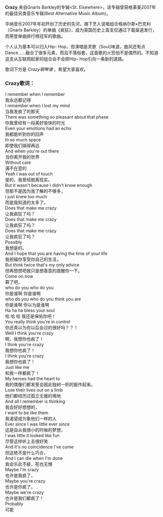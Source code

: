 

**Crazy** 来自Gnarls Barkley的专辑<St. Elsewhere>，该专辑曾获格莱美2007年的最佳另类音乐专辑(Best
Alternative Music Album)。

  
华纳音乐2007年年初开创了历史的先河，旗下艺人说唱组合格纳尔斯•巴克利（Gnarls
Barkley）的单曲《疯狂》，成为英国历史上首支仅通过下载渠道发行，而荣登单曲排行榜冠军的歌曲。

  
个人认为基本可以归入Hip-
Hop，但演唱是灵歌（Soul)味道，曲风还有点Dance……融合了很多元素，而且不落俗套，这首歌的火恐怕不是偶然的。不知道这支从互联网起家的组合会不会把Hip-
Hop引向一条新的道路。

  
歌词下方是 _Crazy钢琴谱_ ，希望大家喜欢。

### Crazy歌词：

I remember when I remember  
我永远都记得  
I remember when I lost my mind  
当我发疯了的那天  
There was something so pleasant about that phase  
你我曾经有一段美好愉快的时光  
Even your emotions had an echo  
我都能听到你的回声  
In so much space  
即使我们隔得再远  
And when you're out there  
当你离开我的世界  
Without care  
满不在意的  
Yeah I was out of touch  
是的，我曾经脱离现实。  
But it wasn't because I didn't know enough  
但那不是因为我了解的不够多，  
I just knew too much  
而是我知道的太多了。  
Does that make me crazy  
让我疯狂了吗？  
Does that make me crazy  
让我疯狂了吗？  
Does that make me crazy  
让我疯狂了吗？  
Possibly  
我想是的。  
And I hope that you are having the time of your life  
我祝福你享受你自己的生活，  
But think twice that's my only advice  
但再想想吧我只是想善意的提醒你一下。  
Come on now  
算了吧，  
who do you who do you  
你是谁啊 你是谁啊  
who do you who do you think you are  
你是谁啊 你以为是谁啊  
Ha ha ha bless your soul  
哈 哈 哈 我还是保佑你吧！  
You really think you're in control  
你还真以为你以后会过的很好吗？？！  
Well I think you're crazy  
啊，我想你也疯了！  
I think you're crazy  
我想你也疯了！  
I think you're crazy  
我想你也疯了！  
Just like me  
和我一样都疯了！  
My heroes had the heart to  
我的偶像们都发誓会因此独树一帜的振作起来。  
Lose their lives out on a limb  
他们都经历过孤立无援的境地  
And all I remember is thinking  
我会好好想想的，  
I want to be like them  
我渴望成为象他们一样的人  
Ever since I was little ever since  
这是自从我很小的时候的梦想，  
I was little it looked like fun  
尽管这样听上去很好笑  
And it's no coincidence I've come  
但这绝不是什么巧合，  
And I can die when I'm done  
我会乐此不疲，死也无憾  
Maybe I'm crazy  
也许是我疯了，  
Maybe you're crazy  
也许是你疯了，  
Maybe we're crazy  
也许是我们都疯了！  
Probably  
可能


